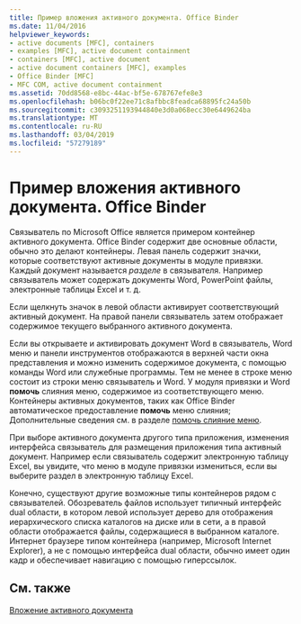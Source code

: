 ```yaml
---
title: Пример вложения активного документа. Office Binder
ms.date: 11/04/2016
helpviewer_keywords:
- active documents [MFC], containers
- examples [MFC], active document containment
- containers [MFC], active document
- active document containers [MFC], examples
- Office Binder [MFC]
- MFC COM, active document containment
ms.assetid: 70dd8568-e8bc-44ac-bf5e-678767efe8e3
ms.openlocfilehash: b06bc0f22ee71c8afbbc8feadca68895fc24a50b
ms.sourcegitcommit: c3093251193944840e3d0a068ecc30e6449624ba
ms.translationtype: MT
ms.contentlocale: ru-RU
ms.lasthandoff: 03/04/2019
ms.locfileid: "57279189"
---
```

# <a name="example-of-active-document-containment-office-binder"></a>Пример вложения активного документа. Office Binder

Связыватель по Microsoft Office является примером контейнер активного документа. Office Binder содержит две основные области, обычно это делают контейнеры. Левая панель содержит значки, которые соответствуют активные документы в модуле привязки. Каждый документ называется *разделе* в связывателя. Например связыватель может содержать документы Word, PowerPoint файлы, электронные таблицы Excel и т. д.

Если щелкнуть значок в левой области активирует соответствующий активный документ. На правой панели связыватель затем отображает содержимое текущего выбранного активного документа.

Если вы открываете и активировать документ Word в связыватель, Word меню и панели инструментов отображаются в верхней части окна представления и можно изменить содержимое документа, с помощью команды Word или служебные программы. Тем не менее в строке меню состоит из строки меню связыватель и Word. У модуля привязки и Word **помочь** слияния меню, содержимое из соответствующего меню. Контейнеры активных документов, таких как Office Binder автоматическое предоставление **помочь** меню слияния; Дополнительные сведения см. в разделе [помочь слияние меню](../mfc/help-menu-merging.md).

При выборе активного документа другого типа приложения, изменения интерфейса связыватель для размещения приложения типа активный документ. Например если связыватель содержит электронную таблицу Excel, вы увидите, что меню в модуле привязки измениться, если вы выберите раздел в электронную таблицу Excel.

Конечно, существуют другие возможные типы контейнеров рядом с связывателей. Обозреватель файлов использует типичный интерфейс dual области, в котором левой использует дерево для отображения иерархического списка каталогов на диске или в сети, а в правой области отображается файлы, содержащиеся в выбранном каталоге. Интернет браузере типом контейнера (например, Microsoft Internet Explorer), а не с помощью интерфейса dual области, обычно имеет один кадр и обеспечивает навигацию с помощью гиперссылок.

## <a name="see-also"></a>См. также

[Вложение активного документа](../mfc/active-document-containment.md)
